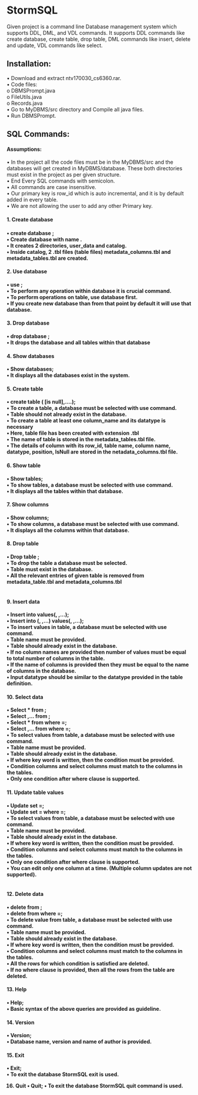 # StormSQL
Given project is a command line Database management system which supports DDL, DML, and VDL commands. It supports DDL commands like create database, create table, drop table, DML commands like insert, delete and update, VDL commands like select.
<h2>Installation:</h2>
  • Download and extract ntv170030_cs6360.rar.<br>
  •	Code files: <br>
      o	DBMSPrompt.java<br>
      o	FileUtils.java<br>
      o	Records.java<br>
  •	Go to MyDBMS/src directory and Compile all java files.<br>
  •	Run DBMSPrompt.<br>
  
<h2>  SQL Commands:</h2>
<h4>Assumptions:</h4>
•	In the project all the code files must be in the MyDBMS/src and the databases will get created in MyDBMS/database. These both directories must exist in the project as per given structure.<br>
•	End Every SQL commands with semicolon.<br>
•	All commands are case insensitive.<br>
•	Our primary key is row_id which is auto incremental, and it is by default added in every table.<br>
•	We are not allowing the user to add any other Primary key.<br>

<h4>1.	Create database<h4>
•	create database <database_name>;<br>
•	Create database with name <database_name>.<br>
•	It creates 2 directories, user_data and catalog.<br>
•	Inside catalog, 2 .tbl files (table files) metadata_columns.tbl and metadata_tables.tbl are created.<br>

<h4>2.	Use database</h4>
•	use <database_name>;<br>
•	To perform any operation within database it is crucial command.<br>
•	To perform operations on table, use database first.<br>
•	If you create new database than from that point by default it will use that database.<br>

<h4>3.	Drop database</h4>
•	drop database <database_name>;<br>
•	It drops the database and all tables within that database<br>

<h4>4.	Show databases</h4>
•	Show databases;<br>
•	It displays all the databases exist in the system.<br>

<h4>5.	Create table</h4>
•	create table <table_name>(<column_name> <datatype> [is null],….);<br>
•	To create a table, a database must be selected with use command.<br>
•	Table should not already exist in the database.<br>
•	To create a table at least one column_name and its datatype is necessary<br>
•	Here, table file has been created with extension .tbl<br>
•	The name of table is stored in the metadata_tables.tbl file.<br>
•	The details of column with its row_id, table name, column name, datatype, position, IsNull are stored in the netadata_columns.tbl file.<br>

<h4>6.	Show table</h4>
•	Show tables;<br>
•	To show tables, a database must be selected with use command.<br>
•	It displays all the tables within that database.<br>

<h4>7.	Show columns</h4>
•	Show columns;<br>
•	To show columns, a database must be selected with use command.<br>
•	It displays all the columns within that database.<br>

<h4>8.	Drop table</h4>
•	Drop table <table_name>;<br>
•	To drop the table a database must be selected.<br>
•	Table must exist in the database.<br>
•	All the relevant entries of given table is removed from metadata_table.tbl and metadata_columns.tbl<br>
 

<h4>9.	Insert data</h4>
•	Insert into <table_name> values(<value_1>, <value_2>,…);<br>
•	Insert into <table_name>(<column1_name>, <column2_name>,…) values(<value_1>, <value_2>,…);<br>
•	To insert values in table, a database must be selected with use command.<br>
•	Table name must be provided.<br>
•	Table should already exist in the database.<br>
•	If no column names are provided then number of values must be equal to total number of columns in the table.<br>
•	If the name of columns is provided then they must be equal to the name of columns in the database.<br>
•	Input datatype should be similar to the datatype provided in the table definition.<br>

<h4>10.	Select data</h4>
•	Select * from <table_name>;<br>
•	Select <column1_name>,… from  <table_name>;<br>
•	Select * from <table_name> where <column_name>=<value>;<br>
•	Select <column1_name>,… from  <table_name> where <column_name>=<value>;<br>
•	To select values from table, a database must be selected with use command.<br>
•	Table name must be provided.<br>
•	Table should already exist in the database.<br>
•	If where key word is written, then the condition must be provided.<br>
•	Condition columns and select columns must match to the columns in the tables.<br>
•	Only one condition after where clause is supported.<br>

<h4>11.	Update table values</h4>
•	Update <table_name> set <column_name>=<value>;<br>
•	Update <table_name> set <column_name>=<value> where <column_name>=<value>;<br>
•	To select values from table, a database must be selected with use command.<br>
•	Table name must be provided.<br>
•	Table should already exist in the database.<br>
•	If where key word is written, then the condition must be provided.<br>
•	Condition columns and select columns must match to the columns in the tables.<br>
•	Only one condition after where clause is supported.<br>
•	You can edit only one column at a time. (Multiple column updates are not supported).<br>
 

<h4>12.	Delete data</h4>
•	delete from <table_name>;<br>
•	delete from <table_name> where <column_name>=<value>;<br>
•	To delete value from table, a database must be selected with use command.<br>
•	Table name must be provided.<br>
•	Table should already exist in the database.<br>
•	If where key word is written, then the condition must be provided.<br>
•	Condition columns and select columns must match to the columns in the tables.<br>
•	All the rows for which condition is satisfied are deleted.<br>
•	If no where clause is provided, then all the rows from the table are deleted.<br>

<h4>13.	Help</h4>
•	Help;<br>
•	Basic syntax of the above queries are provided as guideline.<br>

<h4>14.	Version</h4>
•	Version;<br>
•	Database name, version and name of author is provided.<br>

<h4>15.	Exit</h4>
•	Exit;<br>
•	To exit the database StormSQL exit is used.<br>

16.	Quit
•	Quit;
•	To exit the database StormSQL quit command is used.



